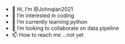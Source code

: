 - 👋 Hi, I’m @Johnqian2021
- 👀 I’m interested in coding
- 🌱 I’m currently learning python
- 💞️ I’m looking to collaborate on data pipeline
- 📫 How to reach me ...not yet

<!---
Johnqian2021/Johnqian2021 is a ✨ special ✨ repository because its `README.md` (this file) appears on your GitHub profile.
You can click the Preview link to take a look at your changes.
--->

